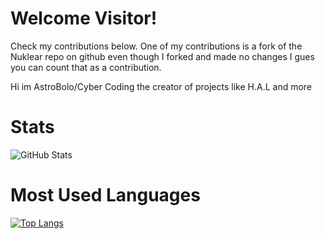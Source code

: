 <h1>Welcome Visitor!</h1>
<p>Check my contributions below. One of my contributions is a fork of the Nuklear repo on github even though I forked and made no changes I gues you can count that as a contribution.</p>
Hi im AstroBolo/Cyber Coding the creator of projects like H.A.L and more

#
# Stats

![GitHub Stats](https://github-readme-stats.vercel.app/api?username=dyapan33&show_icons=true&theme=dark)


# Most Used Languages

[![Top Langs](https://github-readme-stats.vercel.app/api/top-langs/?username=dyapan33&layout=compact&theme=synthwave)](https://github.com/anuraghazra/github-readme-stats)
